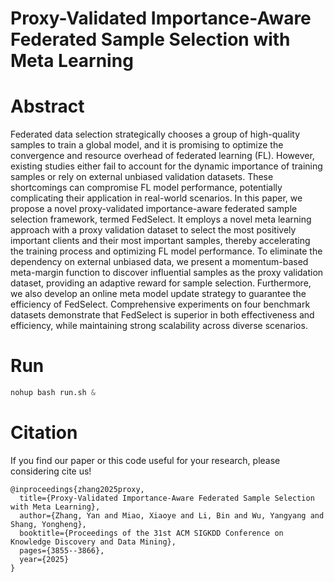 # Proxy-Validated Importance-Aware Federated Sample Selection with Meta Learning 

# Abstract

Federated data selection strategically chooses a group of high-quality samples to train a global model, and it is promising to optimize the convergence and resource overhead of federated learning (FL). However, existing studies either fail to account for the dynamic importance of training samples or rely on external unbiased validation datasets. These shortcomings can compromise FL model performance, potentially complicating their application in real-world scenarios. In this paper, we propose a novel proxy-validated importance-aware federated sample selection framework, termed FedSelect. It employs a novel meta learning approach with a proxy validation dataset to select the most positively important clients and their most important samples, thereby accelerating the training process and optimizing FL model performance. To eliminate the dependency on external unbiased data, we present a momentum-based meta-margin function to discover influential samples as the proxy validation dataset, providing an adaptive reward for sample selection. Furthermore, we also develop an online meta model update strategy to guarantee the efficiency of FedSelect. Comprehensive experiments on four benchmark datasets demonstrate that FedSelect is superior in both effectiveness and efficiency, while maintaining strong scalability across diverse scenarios.


# Run

```python
nohup bash run.sh &
```




# Citation
If you find our paper or this code useful for your research, please considering cite us!

```
@inproceedings{zhang2025proxy,
  title={Proxy-Validated Importance-Aware Federated Sample Selection with Meta Learning},
  author={Zhang, Yan and Miao, Xiaoye and Li, Bin and Wu, Yangyang and Shang, Yongheng},
  booktitle={Proceedings of the 31st ACM SIGKDD Conference on Knowledge Discovery and Data Mining},
  pages={3855--3866},
  year={2025}
}
```
